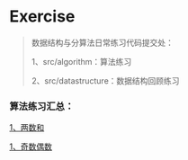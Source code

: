 # Exercise
>数据结构与分算法日常练习代码提交处：
>
>1、src/algorithm：算法练习
>
>2、src/datastructure：数据结构回顾练习


### 算法练习汇总：

[1、两数和](https://github.com/sunnnydaydev/Exercise/blob/master/src/algorithm/arrays_exercise/TwoSum.java)

[1、奇数偶数]()
